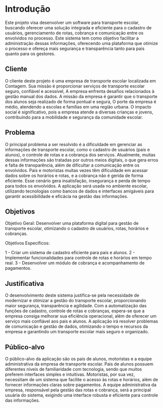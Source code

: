 # Introdução

Este projeto visa desenvolver um software para transporte escolar, buscando oferecer uma solução integrada e eficiente para o cadastro de usuários, gerenciamento de rotas, cobrança e comunicação entre os envolvidos no processo. Este sistema tem como objetivo facilitar a administração dessas informações, oferecendo uma plataforma que otimize o processo e ofereça mais segurança e transparência tanto para pais quanto para os gestores.

## Cliente 
O cliente deste projeto é uma empresa de transporte escolar localizada em Contagem. Sua missão é proporcionar serviços de transporte escolar seguro, confiável e acessível, A empresa enfrenta desafios relacionados à gestão manual dos dados. A missão da empresa é garantir que o transporte dos alunos seja realizado de forma pontual e segura, O porte da empresa é médio, atendendo a escolas e famílias em uma região urbana. O impacto social é significativo, pois a empresa atende a diversas crianças e jovens, contribuindo para a mobilidade e segurança da comunidade escolar.


## Problema
O principal problema a ser resolvido é a dificuldade em gerenciar as informações de transporte escolar, como o cadastro de usuários (pais e alunos), o controle de rotas e a cobrança dos serviços. Atualmente, muitas dessas informações são tratadas por outros meios digitais, o que gera erros e falta de transparência, além de dificultar a comunicação entre os envolvidos. Pais e motoristas muitas vezes têm dificuldade em acessar dados sobre os horários e rotas, e a cobrança não é gerida de forma eficiente. Esse cenário gera insatisfação, insegurança e perda de tempo para todos os envolvidos. A aplicação será usada no ambiente escolar, utilizando tecnologias como bancos de dados e interfaces amigáveis para garantir acessibilidade e eficácia na gestão das informações.

## Objetivos

Objetivo Geral: Desenvolver uma plataforma digital para gestão de transporte escolar, otimizando o cadastro de usuários, rotas, horários e cobranças.

Objetivos Específicos:

1 - Criar um sistema de cadastro eficiente para pais e alunos.
2 - Implementar funcionalidades para controle de rotas e horários em tempo real.
3 - Desenvolver um módulo de cobrança e acompanhamento de pagamentos.

## Justificativa

O desenvolvimento deste sistema justifica-se pela necessidade de modernizar e otimizar a gestão do transporte escolar, proporcionando maior segurança, transparência e agilidade. Com a automatização das funções de cadastro, controle de rotas e cobranças, espera-se que a empresa consiga melhorar sua eficiência operacional, além de oferecer um serviço mais confiável aos pais e alunos. A aplicação irá resolver problemas de comunicação e gestão de dados, otimizando o tempo e recursos da empresa e garantindo um transporte escolar mais seguro e organizado.

## Público-alvo

O público-alvo da aplicação são os pais de alunos, motoristas e a equipe administrativa da empresa de transporte escolar. Pais de alunos possuem diferentes níveis de familiaridade com tecnologia, sendo que muitos preferem interfaces simples e intuitivas. Motoristas, por sua vez, necessitam de um sistema que facilite o acesso às rotas e horários, além de fornecer informações claras sobre pagamentos. A equipe administrativa da empresa, responsável pela gestão das rotas e cobrança, será a principal usuária do sistema, exigindo uma interface robusta e eficiente para controle das informações.
